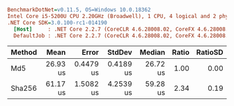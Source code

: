 ``` ini

BenchmarkDotNet=v0.11.5, OS=Windows 10.0.18362
Intel Core i5-5200U CPU 2.20GHz (Broadwell), 1 CPU, 4 logical and 2 physical cores
.NET Core SDK=3.0.100-rc1-014190
  [Host]     : .NET Core 2.2.7 (CoreCLR 4.6.28008.02, CoreFX 4.6.28008.03), 64bit RyuJIT
  DefaultJob : .NET Core 2.2.7 (CoreCLR 4.6.28008.02, CoreFX 4.6.28008.03), 64bit RyuJIT


```
| Method |     Mean |     Error |    StdDev |   Median | Ratio | RatioSD |
|------- |---------:|----------:|----------:|---------:|------:|--------:|
|    Md5 | 26.93 us | 0.4479 us | 0.4189 us | 26.72 us |  1.00 |    0.00 |
| Sha256 | 61.17 us | 1.5082 us | 4.2539 us | 59.28 us |  2.34 |    0.19 |
